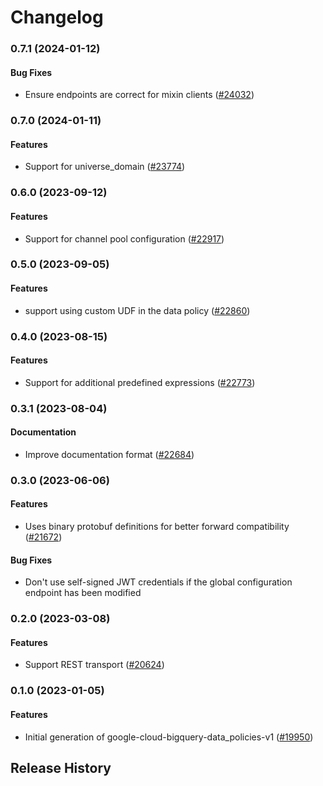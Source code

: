# Changelog

### 0.7.1 (2024-01-12)

#### Bug Fixes

* Ensure endpoints are correct for mixin clients ([#24032](https://github.com/googleapis/google-cloud-ruby/issues/24032)) 

### 0.7.0 (2024-01-11)

#### Features

* Support for universe_domain ([#23774](https://github.com/googleapis/google-cloud-ruby/issues/23774)) 

### 0.6.0 (2023-09-12)

#### Features

* Support for channel pool configuration ([#22917](https://github.com/googleapis/google-cloud-ruby/issues/22917)) 

### 0.5.0 (2023-09-05)

#### Features

* support using custom UDF in the data policy ([#22860](https://github.com/googleapis/google-cloud-ruby/issues/22860)) 

### 0.4.0 (2023-08-15)

#### Features

* Support for additional predefined expressions ([#22773](https://github.com/googleapis/google-cloud-ruby/issues/22773)) 

### 0.3.1 (2023-08-04)

#### Documentation

* Improve documentation format ([#22684](https://github.com/googleapis/google-cloud-ruby/issues/22684)) 

### 0.3.0 (2023-06-06)

#### Features

* Uses binary protobuf definitions for better forward compatibility ([#21672](https://github.com/googleapis/google-cloud-ruby/issues/21672)) 
#### Bug Fixes

* Don't use self-signed JWT credentials if the global configuration endpoint has been modified 

### 0.2.0 (2023-03-08)

#### Features

* Support REST transport ([#20624](https://github.com/googleapis/google-cloud-ruby/issues/20624)) 

### 0.1.0 (2023-01-05)

#### Features

* Initial generation of google-cloud-bigquery-data_policies-v1 ([#19950](https://github.com/googleapis/google-cloud-ruby/issues/19950)) 

## Release History

